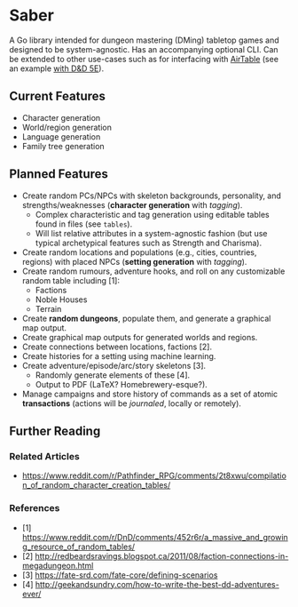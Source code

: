 # Saber

A Go library intended for dungeon mastering (DMing) tabletop games and designed 
to be system-agnostic. Has an accompanying optional CLI. Can be extended to 
other use-cases such as for interfacing with [AirTable](https://airtable.com) 
(see an example [with D&D 5E](https://github.com/AlexSafatli/airtable-dnd)).

## Current Features

 - Character generation
 - World/region generation
 - Language generation
 - Family tree generation

## Planned Features

- Create random PCs/NPCs with skeleton backgrounds, personality, and 
  strengths/weaknesses (**character generation** with *tagging*).
  - Complex characteristic and tag generation using editable tables found in files (see `tables`).
  - Will list relative attributes in a system-agnostic fashion (but use typical archetypical features such as Strength and Charisma).
- Create random locations and populations (e.g., cities, countries, regions) with placed 
  NPCs (**setting generation** with *tagging*).
- Create random rumours, adventure hooks, and roll on any customizable random 
  table including [1]:
  - Factions
  - Noble Houses
  - Terrain
- Create **random dungeons**, populate them, and generate a graphical map output.
- Create graphical map outputs for generated worlds and regions.
- Create connections between locations, factions [2].
- Create histories for a setting using machine learning.
- Create adventure/episode/arc/story skeletons [3].
  - Randomly generate elements of these [4].
  - Output to PDF (LaTeX? Homebrewery-esque?).
- Manage campaigns and store history of commands as a set of atomic 
  **transactions** (actions will be *journaled*, locally or remotely).

## Further Reading

### Related Articles

  - https://www.reddit.com/r/Pathfinder_RPG/comments/2t8xwu/compilation_of_random_character_creation_tables/

### References

  - [1] https://www.reddit.com/r/DnD/comments/452r6r/a_massive_and_growing_resource_of_random_tables/
  - [2] http://redbeardsravings.blogspot.ca/2011/08/faction-connections-in-megadungeon.html
  - [3] https://fate-srd.com/fate-core/defining-scenarios
  - [4] http://geekandsundry.com/how-to-write-the-best-dd-adventures-ever/
